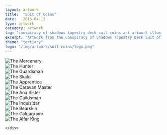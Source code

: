 ```yaml
---
layout: artwork
title:  "Suit of Coins"
date:   2016-04-12
type: artwork
category: artwork
tag: "conspiracy of shadows tapestry deck suit coins art artwork illustration"
excerpt: "Artwork from the Conspiracy of Shadows Tapestry Deck Suit of Coins, a themed take on the traditional tarot deck."
theme: "tertiary"
logo: "/img/artwork/suit-coins/logo.png"
---
```

<div class="image-container">
	<div class="wrapper">
		<section class="artwork">
			<img src="/img/artwork/suit-coins/01-theMercenary.jpg" alt="The Mercenary"/>		
		</section>
		<section class="artwork">
			<img src="/img/artwork/suit-coins/02-theHunter.jpg" alt="The Hunter"/>		
		</section>
		<section class="artwork">
			<img src="/img/artwork/suit-coins/03-theGuardsman.jpg" alt="The Guardsman"/>		
		</section>
		<section class="artwork">
			<img src="/img/artwork/suit-coins/04-theSkald.jpg" alt="The Skald"/>		
		</section>
		<section class="artwork">
			<img src="/img/artwork/suit-coins/05-theApprentice.jpg" alt="The Apprentice"/>		
		</section>
		<section class="artwork">
			<img src="/img/artwork/suit-coins/06-theCaravanMaster.jpg" alt="The Caravan Master"/>		
		</section>
		<section class="artwork">
			<img src="/img/artwork/suit-coins/07-theAnaSister.jpg" alt="The Ana Sister"/>		
		</section>
		<section class="artwork">
			<img src="/img/artwork/suit-coins/08-theGuildsman.jpg" alt="The Guildsman"/>		
		</section>
		<section class="artwork">
			<img src="/img/artwork/suit-coins/09-theInquisidar.jpg" alt="The Inquisidar"/>		
		</section>
		<section class="artwork">
			<img src="/img/artwork/suit-coins/10-theBearskin.jpg" alt="The Bearskin"/>		
		</section>
		<section class="artwork">
			<img src="/img/artwork/suit-coins/11-theGalgagramr.jpg" alt="The Galgagramr"/>		
		</section>
		<section class="artwork">
			<img src="/img/artwork/suit-coins/12-theAlfarKing.jpg" alt="The Alfar King"/>		
		</section>

	</div>
</div>